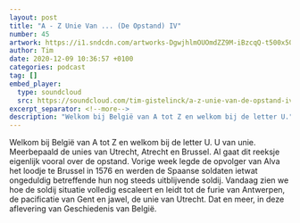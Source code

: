 ```yaml
---
layout: post
title: "A - Z Unie Van ... (De Opstand) IV"
number: 45
artwork: https://i1.sndcdn.com/artworks-DgwjhlmOUOmdZZ9M-iBzcqQ-t500x500.jpg
author: Tim
date: 2020-12-09 10:36:57 +0100
categories: podcast
tag: []
embed_player:
  type: soundcloud
  src: https://soundcloud.com/tim-gistelinck/a-z-unie-van-de-opstand-iv
excerpt_separator: <!--more-->
description: "Welkom bij België van A tot Z en welkom bij de letter U."
---
```

Welkom bij België van A tot Z en welkom bij de letter U. U van unie. Meerbepaald de unies van Utrecht, Atrecht en Brussel. Al gaat dit reeksje eigenlijk vooral over de opstand. Vorige week legde de opvolger van Alva het loodje te Brussel in 1576 en werden de Spaanse soldaten ietwat ongeduldig betreffende hun nog steeds uitblijvende soldij. Vandaag zien we hoe de soldij situatie volledig escaleert en leidt tot de furie van Antwerpen, de pacificatie van Gent en jawel, de unie van Utrecht. Dat en meer, in deze aflevering van Geschiedenis van België.